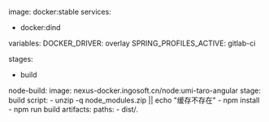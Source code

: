 image: docker:stable
services:
  - docker:dind

variables:
  DOCKER_DRIVER: overlay
  SPRING_PROFILES_ACTIVE: gitlab-ci

stages:
  - build

node-build:
  image: nexus-docker.ingosoft.cn/node:umi-taro-angular
  stage: build
  script: 
    - unzip -q node_modules.zip || echo "缓存不存在"
    - npm install
    - npm run build
  artifacts:
    paths:
      - dist/*.*
